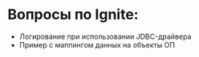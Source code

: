 # Вопросы по Ignite:
* Логирование при использовании JDBC-драйвера
* Пример с маппингом данных на объекты ОП